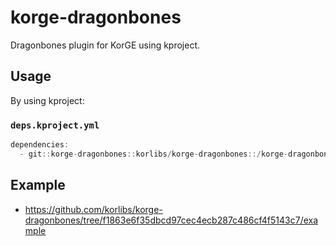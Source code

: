 # korge-dragonbones

Dragonbones plugin for KorGE using kproject.

## Usage

By using kproject:

### `deps.kproject.yml`

```kotlin
dependencies:
  - git::korge-dragonbones::korlibs/korge-dragonbones::/korge-dragonbones::da64d67195a7703a589d58f93cadfa3e00232685
```

## Example

* <https://github.com/korlibs/korge-dragonbones/tree/f1863e6f35dbcd97cec4ecb287c486cf4f5143c7/example>
